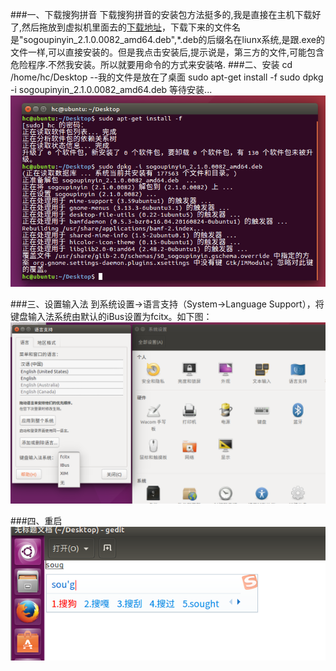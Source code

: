 ###一、下载搜狗拼音
下载搜狗拼音的安装包方法挺多的,我是直接在主机下载好了,然后拖放到虚拟机里面去的[下载地址](http://pinyin.sogou.com/linux/?r=pinyin)，下载下来的文件名是"sogoupinyin_2.1.0.0082_amd64.deb",*.deb的后缀名在liunx系统,是跟.exe的文件一样,可以直接安装的。但是我点击安装后,提示说是，第三方的文件,可能包含危险程序.不然我安装。所以就要用命令的方式来安装咯.
###二、安装
    cd /home/hc/Desktop --我的文件是放在了桌面
    sudo apt-get install -f 
    sudo dpkg -i sogoupinyin_2.1.0.0082_amd64.deb
等待安装...
![](1.png)

###三、设置输入法
到系统设置->语言支持（System->Language Support），将键盘输入法系统由默认的iBus设置为fcitx。如下图：
![](2.png)

###四、重启
![](3.png)

